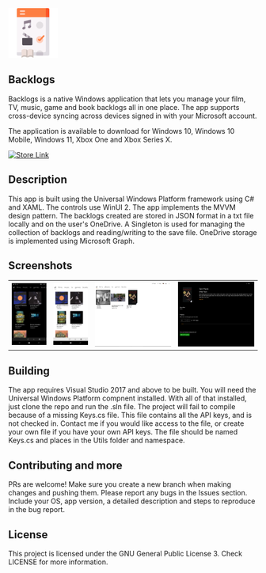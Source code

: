 <img src="backlog/Assets/app-icon.png" width="100" height="100" />
<h2>Backlogs</h2>

Backlogs is a native Windows application that lets you manage your film, TV, music, game and book backlogs all in one place. The app supports cross-device syncing across devices signed in with your Microsoft account.

The application is available to download for Windows 10, Windows 10 Mobile, Windows 11, Xbox One and Xbox Series X.

<a href='https://www.microsoft.com/store/productId/9N2H8CM2KWVZ'><img src='https://developer.microsoft.com/en-us/store/badges/images/English_get-it-from-MS.png' alt='Store Link' height="50px"/></a>


## Description
This app is built using the Universal Windows Platform framework using C# and XAML. The controls use WinUI 2. The app implements the MVVM design pattern. The backlogs created are stored in JSON format in a txt file locally and on the user's OneDrive. A Singleton is used for managing the collection of backlogs and reading/writing to the save file. OneDrive storage is implemented using Microsoft Graph.

## Screenshots
<table><tr>
<td> <img src="backlog/Screenshots/Mobile.png" alt="Drawing" style="width: 250px;"/> </td>
<td> <img src="backlog/Screenshots/Mobile-light.png" alt="Drawing" style="width: 250px;"/> </td>
<td> <img src="backlog/Screenshots/Desktop-light.png" alt="Drawing" style="width: 550px;"/> </td>
<td> <img src="backlog/Screenshots/Desktop-detail.png" alt="Drawing" style="width: 550px;"/> </td>
</tr></table>

## Building
The app requires Visual Studio 2017 and above to be built. You will need the Universal Windows Platform compnent installed. With all of that installed, just clone the repo and run the .sln file. 
The project will fail to compile because of a missing Keys.cs file. This file contains all the API keys, and is not checked in. Contact me if you would like access to the file, or create your own file if you have your own API keys. The file should be named Keys.cs and places in the Utils folder and namespace. 

## Contributing and more
PRs are welcome! Make sure you create a new branch when making changes and pushing them. 
Please report any bugs in the Issues section. Include your OS, app version, a detailed description and steps to reproduce in the bug report.

## License 
This project is licensed under the GNU General Public License 3. Check LICENSE for more information.
